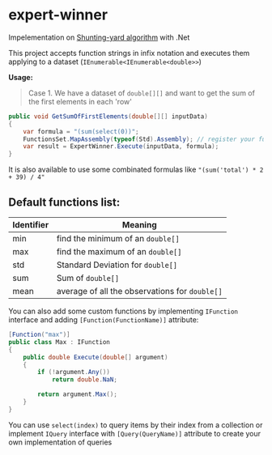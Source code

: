 # expert-winner
Impelementation on [Shunting-yard algorithm](https://en.wikipedia.org/wiki/Shunting-yard_algorithm) with .Net

This project accepts function strings in infix notation and executes them applying to a dataset (`IEnumerable<IEnumerable<double>>`)

**Usage:**
> Case 1. We have a dataset of `double[][]` and want to get the sum of the first elements in each 'row'
```c#
public void GetSumOfFirstElements(double[][] inputData)
{
    var formula = "(sum(select(0))";
    FunctionsSet.MapAssembly(typeof(Std).Assembly); // register your functions globaly
    var result = ExpertWinner.Execute(inputData, formula);
}
```
It is also available to use some combinated formulas like ```"(sum('total') * 2 + 39) / 4"```

## Default functions list:
Identifier | Meaning
------------ | -------------
min | find the minimum of an `double[]`
max | find the maximum of an `double[]`
std | Standard Deviation for `double[]`
sum | Sum of `double[]`
mean | average of all the observations for `double[]`

You can also add some custom functions by implementing `IFunction` interface and adding `[Function(FunctionName)]` attribute:
```c#
[Function("max")]
public class Max : IFunction
{
    public double Execute(double[] argument)
    {
        if (!argument.Any())
            return double.NaN;

        return argument.Max();
    }
}
```
You can use `select(index)` to query items by their index from a collection or implement `IQuery` interface with `[Query(QueryName)]` attribute to create your own implementation of queries
